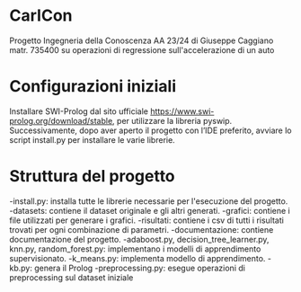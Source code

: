 # CarICon
Progetto Ingegneria della Conoscenza AA 23/24 di Giuseppe Caggiano matr. 735400 su operazioni di regressione sull'accelerazione di un auto

# Configurazioni iniziali
Installare SWI-Prolog dal sito ufficiale https://www.swi-prolog.org/download/stable, per utilizzare la libreria pyswip.
Successivamente, dopo aver aperto il progetto con l’IDE preferito, avviare lo script install.py per installare le varie librerie.

# Struttura del progetto
-install.py: installa tutte le librerie necessarie per l'esecuzione del progetto.
-datasets: contiene il dataset originale e gli altri generati. 
-grafici: contiene i file utilizzati per generare i grafici.
-risultati: contiene i csv di tutti i risultati trovati per ogni combinazione di parametri.
-documentazione: contiene documentazione del progetto.
-adaboost.py, decision_tree_learner.py, knn.py, random_forest.py: implementano i modelli di apprendimento supervisionato.
-k_means.py: implementa modello di apprendimento.
-kb.py: genera il Prolog
-preprocessing.py: esegue operazioni di preprocessing sul dataset iniziale

